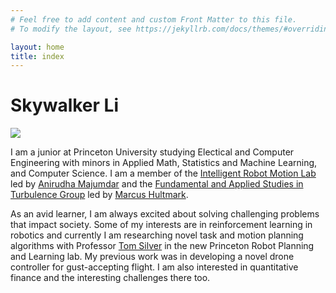 ```yaml
---
# Feel free to add content and custom Front Matter to this file.
# To modify the layout, see https://jekyllrb.com/docs/themes/#overriding-theme-defaults

layout: home
title: index
---
```


# Skywalker Li 

<div class="img">
    <img class="feature-img" src="{{ 'assets/Headshot.jpg' }}" />
</div>

I am a junior at Princeton University studying Electical and Computer Engineering with minors in Applied Math, Statistics and Machine Learning, and Computer Science. I am a member of the [Intelligent Robot Motion Lab][irom-lab] led by [Anirudha Majumdar][anirudha-majumdar] and the [Fundamental and Applied Studies in Turbulence Group][fast-lab] led by [Marcus Hultmark][marcus-hultmark]. 

As an avid learner, I am always excited about solving challenging problems that impact society. Some of my interests are in reinforcement learning in robotics and currently I am researching novel task and motion planning algorithms with Professor [Tom Silver][tom-silver] in the new Princeton Robot Planning and Learning lab. My previous work was in developing a novel drone controller for gust-accepting flight. I am also interested in quantitative finance and the interesting challenges there too.  

[anirudha-majumdar]: https://irom-lab.princeton.edu/majumdar/
[irom-lab]: https://irom-lab.princeton.edu/
[marcus-hultmark]: https://mae.princeton.edu/people/faculty/hultmark
[fast-lab]: https://fluids.princeton.edu/
[tom-silver]: https://tomsilver.github.io/